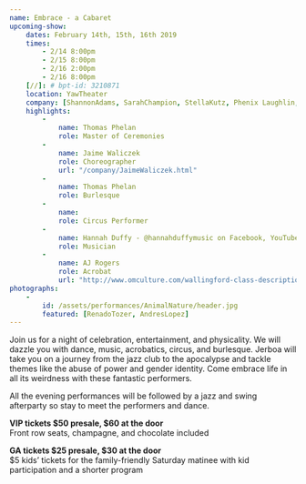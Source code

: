 ```yaml
---
name: Embrace - a Cabaret
upcoming-show:
    dates: February 14th, 15th, 16th 2019
    times:
        - 2/14 8:00pm
        - 2/15 8:00pm
        - 2/16 2:00pm
        - 2/16 8:00pm
    [//]: # bpt-id: 3210871
    location: YawTheater
    company: [ShannonAdams, SarahChampion, StellaKutz, Phenix Laughlin, Chelsea Reinschmidt, AlexandraSipe, JaimeWaliczek, WarrenWoo]
    highlights:
        -
            name: Thomas Phelan
            role: Master of Ceremonies
        -
            name: Jaime Waliczek
            role: Choreographer
            url: "/company/JaimeWaliczek.html"
        -
            name: Thomas Phelan
            role: Burlesque
        -
            name: 
            role: Circus Performer
        -
            name: Hannah Duffy - @hannahduffymusic on Facebook, YouTube, and Instagram
            role: Musician
        -
            name: AJ Rogers
            role: Acrobat
            url: "http://www.omculture.com/wallingford-class-descriptions"
photographs:
    -
        id: /assets/performances/AnimalNature/header.jpg
        featured: [RenadoTozer, AndresLopez]
---
```

Join us for a night of celebration, entertainment, and physicality. We will dazzle you with dance, music, acrobatics, circus, and burlesque. Jerboa will take you on a journey from the jazz club to the apocalypse and tackle themes like the abuse of power and gender identity. Come embrace life in all its weirdness with these fantastic performers.

All the evening performances will be followed by a jazz and swing afterparty so stay to meet the performers and dance.

**VIP tickets $50 presale, $60 at the door**  
Front row seats, champagne, and chocolate included

**GA tickets $25 presale, $30 at the door**  
$5 kids’ tickets for the family-friendly Saturday matinee with kid participation and a shorter program
